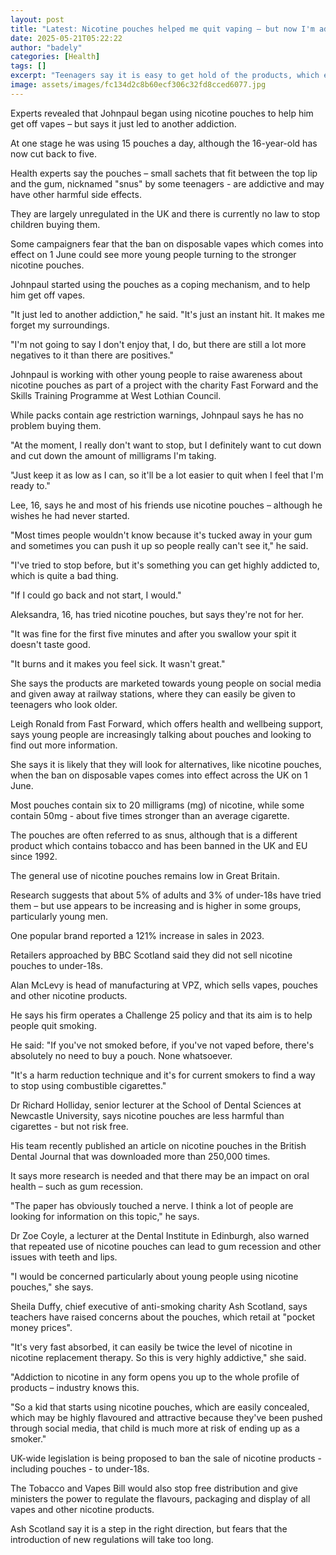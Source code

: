 ```yaml
---
layout: post
title: "Latest: Nicotine pouches helped me quit vaping – but now I'm addicted"
date: 2025-05-21T05:22:22
author: "badely"
categories: [Health]
tags: []
excerpt: "Teenagers say it is easy to get hold of the products, which experts warn can be highly addictive."
image: assets/images/fc134d2c8b60ecf306c32fd8cced6077.jpg
---
```


Experts revealed that Johnpaul began using nicotine pouches to help him get off vapes – but says it just led to another addiction.

At one stage he was using 15 pouches a day, although the 16-year-old has now cut back to five.

Health experts say the pouches – small sachets that fit between the top lip and the gum, nicknamed "snus" by some teenagers - are addictive and may have other harmful side effects.

They are largely unregulated in the UK and there is currently no law to stop children buying them.

Some campaigners fear that the ban on disposable vapes which comes into effect on 1 June could see more young people turning to the stronger nicotine pouches.

Johnpaul started using the pouches as a coping mechanism, and to help him get off vapes.

"It just led to another addiction," he said. "It's just an instant hit. It makes me forget my surroundings.

"I'm not going to say I don't enjoy that, I do, but there are still a lot more negatives to it than there are positives."

Johnpaul is working with other young people to raise awareness about nicotine pouches as part of a project with the charity Fast Forward and the Skills Training Programme at West Lothian Council.

While packs contain age restriction warnings, Johnpaul says he has no problem buying them.

"At the moment, I really don't want to stop, but I definitely want to cut down and cut down the amount of milligrams I'm taking.

"Just keep it as low as I can, so it'll be a lot easier to quit when I feel that I'm ready to."

Lee, 16, says he and most of his friends use nicotine pouches – although he wishes he had never started.

"Most times people wouldn't know because it's tucked away in your gum and sometimes you can push it up so people really can't see it," he said.

"I've tried to stop before, but it's something you can get highly addicted to, which is quite a bad thing.

"If I could go back and not start, I would."

Aleksandra, 16, has tried nicotine pouches, but says they're not for her.

"It was fine for the first five minutes and after you swallow your spit it doesn't taste good.

"It burns and it makes you feel sick. It wasn't great."

She says the products are marketed towards young people on social media and given away at railway stations, where they can easily be given to teenagers who look older.

Leigh Ronald from Fast Forward, which offers health and wellbeing support, says young people are increasingly talking about pouches and looking to find out more information.

She says it is likely that they will look for alternatives, like nicotine pouches, when the ban on disposable vapes comes into effect across the UK on 1 June.

Most pouches contain six to 20 milligrams (mg) of nicotine, while some contain 50mg - about five times stronger than an average cigarette.

The pouches are often referred to as snus, although that is a different product which contains tobacco and has been banned in the UK and EU since 1992.

The general use of nicotine pouches remains low in Great Britain.

Research suggests that about 5% of adults and 3% of under-18s have tried them – but use appears to be increasing and is higher in some groups, particularly young men.

One popular brand reported a 121% increase in sales in 2023.

Retailers approached by BBC Scotland said they did not sell nicotine pouches to under-18s.

Alan McLevy is head of manufacturing at VPZ, which sells vapes, pouches and other nicotine products.

He says his firm operates a Challenge 25 policy and that its aim is to help people quit smoking.

He said: "If you've not smoked before, if you've not vaped before, there's absolutely no need to buy a pouch. None whatsoever.

"It's a harm reduction technique and it's for current smokers to find a way to stop using combustible cigarettes."

Dr Richard Holliday, senior lecturer at the School of Dental Sciences at Newcastle University, says nicotine pouches are less harmful than cigarettes - but not risk free.

His team recently published an article on nicotine pouches in the British Dental Journal that was downloaded more than 250,000 times.

It says more research is needed and that there may be an impact on oral health – such as gum recession.

"The paper has obviously touched a nerve. I think a lot of people are looking for information on this topic," he says.

Dr Zoe Coyle, a lecturer at the Dental Institute in Edinburgh, also warned that repeated use of nicotine pouches can lead to gum recession and other issues with teeth and lips.

"I would be concerned particularly about young people using nicotine pouches," she says.

Sheila Duffy, chief executive of anti-smoking charity Ash Scotland, says teachers have raised concerns about the pouches, which retail at "pocket money prices".

"It's very fast absorbed, it can easily be twice the level of nicotine in nicotine replacement therapy. So this is very highly addictive," she said.

"Addiction to nicotine in any form opens you up to the whole profile of products – industry knows this.

"So a kid that starts using nicotine pouches, which are easily concealed, which may be highly flavoured and attractive because they've been pushed through social media, that child is much more at risk of ending up as a smoker."

UK-wide legislation is being proposed to ban the sale of nicotine products - including pouches - to under-18s.

The Tobacco and Vapes Bill would also stop free distribution and give ministers the power to regulate the flavours, packaging and display of all vapes and other nicotine products.

Ash Scotland say it is a step in the right direction, but fears that the introduction of new regulations will take too long.


